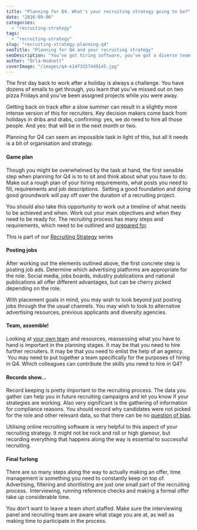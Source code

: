 ```yaml
---
title: "Planning for Q4. What's your recruiting strategy going to be?"
date: "2016-09-06"
categories:
  - "recruiting-strategy"
tags:
  - "recruiting-strategy"
slug: "recruiting-strategy-planning-q4"
seoTitle: "Planning for Q4 and your recruiting strategy"
seoDescription: "You’ve got hiring software, you’ve got a diverse team and you’ve got your budget for Q4. But, what next for your recruiting strategy?"
author: "Orla-Hodnett"
coverImage: "/images/q4-e1473157449145.jpg"
---
```


The first day back to work after a holiday is always a challenge. You have dozens of emails to get through, you learn that you’ve missed out on two pizza Fridays and you’ve been assigned projects while you were away.

Getting back on track after a slow summer can result in a slightly more intense version of this for recruiters. Key decision makers come back from holidays in dribs and drabs, confirming: yes, we do need to hire all those people. And yes: that will be in the next month or two.

Planning for Q4 can seem an impossible task in light of this, but all it needs is a bit of organisation and strategy.

#### Game plan

Though you might be overwhelmed by the task at hand, the first sensible step when planning for Q4 is to to sit and think about what you have to do. Make out a rough plan of your hiring requirements, what posts you need to fill, requirements and job descriptions.  Setting a good foundation and doing good groundwork will pay off over the duration of a recruiting project.

You should also take this opportunity to work out a timeline of what needs to be achieved and when. Work out your main objectives and when they need to be ready for. The recruiting process has many steps and requirements, which need to be outlined and [prepared for](http://www.eremedia.com/ere/the-20-principles-of-strategic-recruiting/).

This is part of our [Recruiting Strategy](http://hirehive.io/recruiting-strategy/ "Recruiting Strategy") series

#### Posting jobs

After working out the elements outlined above, the first concrete step is posting job ads. Determine which advertising platforms are appropriate for the role. Social media, jobs boards, industry publications and national publications all offer different advantages, but can be cherry picked depending on the role.

With placement goals in mind, you may wish to look beyond just posting jobs through the the usual channels. You may wish to look to alternative advertising resources, previous applicants and diversity agencies.

#### Team, assemble!

Looking at [your own team](http://hirehive.io/blog/how-to-get-the-best-out-of-a-small-hr-team/) and resources, reassessing what you have to hand is important in the planning stages. It may be that you need to hire further recruiters. It may be that you need to enlist the help of an agency.  You may need to put together a team specifically for the purposes of hiring in Q4. Which colleagues can contribute the skills you need to hire in Q4?

#### Records show...

Record keeping is pretty important to the recruiting process. The data you gather can help you in future recruiting campaigns and let you know if your strategies are working. Also very significant is the gathering of information for compliance reasons. You should record why candidates were not picked for the role and other relevant data, so that there can be no [question of bias](http://hirehive.io/blog/eeoc-compliance/).

Utilising online recruiting software is very helpful to this aspect of your recruiting strategy. It might not be rock and roll or high glamour, but recording everything that happens along the way is essential to successful recruiting.

#### Final furlong

There are so many steps along the way to actually making an offer, time management is something you need to constantly keep on top of. Advertising, filtering and shortlisting are just one small part of the recruiting process.  Interviewing, running reference checks and making a formal offer take up considerable time.

You don't want to leave a team short staffed. Make sure the interviewing panel and recruiting team are aware what stage you are at, as well as making time to participate in the process.
